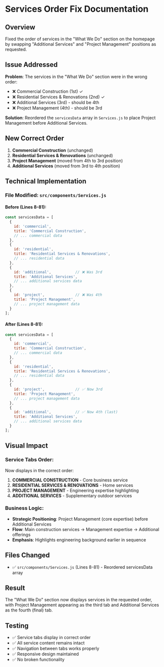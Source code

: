# Services Order Fix Documentation

## Overview
Fixed the order of services in the "What We Do" section on the homepage by swapping "Additional Services" and "Project Management" positions as requested.

## Issue Addressed
**Problem**: The services in the "What We Do" section were in the wrong order:
- ❌ Commercial Construction (1st) ✓
- ❌ Residential Services & Renovations (2nd) ✓  
- ❌ Additional Services (3rd) - should be 4th
- ❌ Project Management (4th) - should be 3rd

**Solution**: Reordered the `servicesData` array in `Services.js` to place Project Management before Additional Services.

## New Correct Order
1. **Commercial Construction** (unchanged)
2. **Residential Services & Renovations** (unchanged)
3. **Project Management** (moved from 4th to 3rd position)
4. **Additional Services** (moved from 3rd to 4th position)

## Technical Implementation

### File Modified: `src/components/Services.js`

#### Before (Lines 8-81):
```javascript
const servicesData = [
  {
    id: 'commercial',
    title: 'Commercial Construction',
    // ... commercial data
  },
  {
    id: 'residential', 
    title: 'Residential Services & Renovations',
    // ... residential data
  },
  {
    id: 'additional',           // ❌ Was 3rd
    title: 'Additional Services',
    // ... additional services data
  },
  {
    id: 'project',              // ❌ Was 4th
    title: 'Project Management',
    // ... project management data
  }
];
```

#### After (Lines 8-81):
```javascript
const servicesData = [
  {
    id: 'commercial',
    title: 'Commercial Construction',
    // ... commercial data
  },
  {
    id: 'residential',
    title: 'Residential Services & Renovations', 
    // ... residential data
  },
  {
    id: 'project',              // ✅ Now 3rd
    title: 'Project Management',
    // ... project management data
  },
  {
    id: 'additional',           // ✅ Now 4th (last)
    title: 'Additional Services',
    // ... additional services data
  }
];
```

## Visual Impact

### Service Tabs Order:
Now displays in the correct order:
1. **COMMERCIAL CONSTRUCTION** - Core business service
2. **RESIDENTIAL SERVICES & RENOVATIONS** - Home services
3. **PROJECT MANAGEMENT** - Engineering expertise highlighting
4. **ADDITIONAL SERVICES** - Supplementary outdoor services

### Business Logic:
- **Strategic Positioning**: Project Management (core expertise) before Additional Services
- **Flow**: Main construction services → Management expertise → Additional offerings
- **Emphasis**: Highlights engineering background earlier in sequence

## Files Changed
- ✅ `src/components/Services.js` (Lines 8-81) - Reordered servicesData array

## Result
The "What We Do" section now displays services in the requested order, with Project Management appearing as the third tab and Additional Services as the fourth (final) tab.

## Testing
- ✅ Service tabs display in correct order
- ✅ All service content remains intact
- ✅ Navigation between tabs works properly
- ✅ Responsive design maintained
- ✅ No broken functionality 